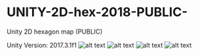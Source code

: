 # UNITY-2D-hex-2018-PUBLIC-
Unity 2D hexagon map (PUBLIC)

Unity Version: 2017.3.1f1
![alt text](https://realwar.ucoz.ru/2020/gitHub/UNITY-2D-hex-2018-PUBLIC-.png)
![alt text](https://realwar.ucoz.ru/2020/gitHub/76fa2e7af5463648f30955e78abf113b801c5e8d5ccff0a76e.png)
![alt text](https://realwar.ucoz.ru/2020/gitHub/a2ecd9d816ce826221ab83283af095c04f20f109a67f1ed721.png)
![alt text](https://realwar.ucoz.ru/2020/gitHub/144bd0ab4a386c298d56ad9b52ad5b6cfdc9cdcbc238076ac1.png)
